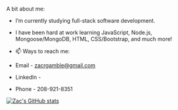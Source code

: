   A bit about me:
  
- I’m currently studying full-stack software development.

- I have been hard at work learning JavaScript, Node.js, Mongoose/MongoDB, HTML, CSS/Bootstrap, and much more!

- 📫 Ways to reach me: 
- Email - zacrgamble@gmail.com
- LinkedIn - 
- Phone - 208-921-8351

<!---
ZacGamble/ZacGamble is a ✨ special ✨ repository because its `README.md` (this file) appears on your GitHub profile.
You can click the Preview link to take a look at your changes.
--->
[![Zac's GitHub stats](https://github-readme-stats.vercel.app/api?username=ZacGamble)](https://github.com/ZacGamble/github-readme-stats&show_icons=true&theme=radical)
